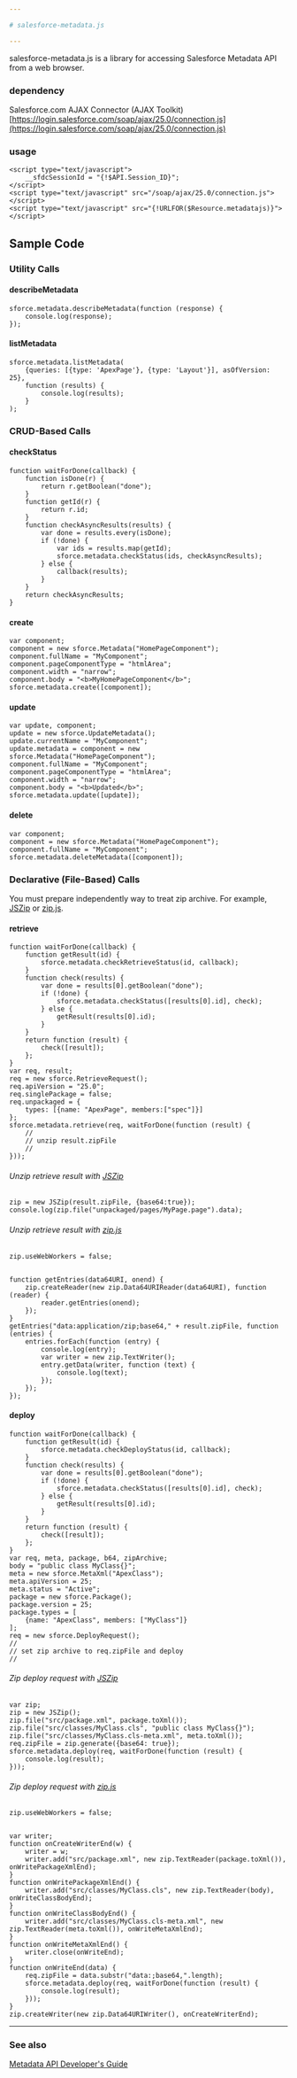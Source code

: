 ```yaml
---

# salesforce-metadata.js

---
```


salesforce-metadata.js is a library for accessing Salesforce Metadata API from a web browser. 

### dependency
Salesforce.com AJAX Connector  (AJAX Toolkit)
[https://login.salesforce.com/soap/ajax/25.0/connection.js](https://login.salesforce.com/soap/ajax/25.0/connection.js)


### usage
    <script type="text/javascript">
        __sfdcSessionId = "{!$API.Session_ID}";
    </script>
    <script type="text/javascript" src="/soap/ajax/25.0/connection.js"></script>
    <script type="text/javascript" src="{!URLFOR($Resource.metadatajs)}"></script>


## Sample Code

### Utility Calls

#### describeMetadata
    sforce.metadata.describeMetadata(function (response) {
        console.log(response);
    });

#### listMetadata
    sforce.metadata.listMetadata(
        {queries: [{type: 'ApexPage'}, {type: 'Layout'}], asOfVersion: 25},
        function (results) {
            console.log(results);
        }
    );


### CRUD-Based Calls

#### checkStatus
    function waitForDone(callback) {
        function isDone(r) {
            return r.getBoolean("done");
        }
        function getId(r) {
            return r.id;
        }
        function checkAsyncResults(results) {
            var done = results.every(isDone);
            if (!done) {
                var ids = results.map(getId);
                sforce.metadata.checkStatus(ids, checkAsyncResults);
            } else {
                callback(results);
            }
        }
        return checkAsyncResults;
    }

#### create
    var component;
    component = new sforce.Metadata("HomePageComponent");
    component.fullName = "MyComponent";
    component.pageComponentType = "htmlArea";
    component.width = "narrow";
    component.body = "<b>MyHomePageComponent</b>";
    sforce.metadata.create([component]);
#### update
    var update, component;
    update = new sforce.UpdateMetadata();
    update.currentName = "MyComponent";
    update.metadata = component = new sforce.Metadata("HomePageComponent");
    component.fullName = "MyComponent";
    component.pageComponentType = "htmlArea";
    component.width = "narrow";
    component.body = "<b>Updated</b>";
    sforce.metadata.update([update]);
#### delete
    var component;
    component = new sforce.Metadata("HomePageComponent");
    component.fullName = "MyComponent";
    sforce.metadata.deleteMetadata([component]);


### Declarative (File-Based) Calls
You must prepare independently way to treat zip archive.
For example, [JSZip](http://stuartk.com/jszip/) or [zip.js](http://gildas-lormeau.github.com/zip.js/).

#### retrieve
    function waitForDone(callback) {
        function getResult(id) {
            sforce.metadata.checkRetrieveStatus(id, callback);
        }
        function check(results) {
            var done = results[0].getBoolean("done");
            if (!done) {
                sforce.metadata.checkStatus([results[0].id], check);
            } else {
                getResult(results[0].id);
            }
        }
        return function (result) {
            check([result]);
        };
    }
    var req, result;
    req = new sforce.RetrieveRequest();
    req.apiVersion = "25.0";
    req.singlePackage = false;
    req.unpackaged = {
        types: [{name: "ApexPage", members:["spec"]}]
    };
    sforce.metadata.retrieve(req, waitForDone(function (result) {
        //
        // unzip result.zipFile
        //
    }));
###### Unzip retrieve result with [JSZip](http://stuartk.com/jszip/)
    zip = new JSZip(result.zipFile, {base64:true});
    console.log(zip.file("unpackaged/pages/MyPage.page").data);
###### Unzip retrieve result with [zip.js](http://gildas-lormeau.github.com/zip.js/)
    zip.useWebWorkers = false;
    

    function getEntries(data64URI, onend) {
        zip.createReader(new zip.Data64URIReader(data64URI), function (reader) {
            reader.getEntries(onend);
        });
    }
    getEntries("data:application/zip;base64," + result.zipFile, function (entries) {
        entries.forEach(function (entry) {
            console.log(entry);
            var writer = new zip.TextWriter();
            entry.getData(writer, function (text) {
                console.log(text);
            });
        });
    });

#### deploy
    function waitForDone(callback) {
        function getResult(id) {
            sforce.metadata.checkDeployStatus(id, callback);
        }
        function check(results) {
            var done = results[0].getBoolean("done");
            if (!done) {
                sforce.metadata.checkStatus([results[0].id], check);
            } else {
                getResult(results[0].id);
            }
        }
        return function (result) {
            check([result]);
        };
    }
    var req, meta, package, b64, zipArchive;
    body = "public class MyClass{}";
    meta = new sforce.MetaXml("ApexClass");
    meta.apiVersion = 25;
    meta.status = "Active";
    package = new sforce.Package();
    package.version = 25;
    package.types = [
        {name: "ApexClass", members: ["MyClass"]}
    ];
    req = new sforce.DeployRequest();
    //
    // set zip archive to req.zipFile and deploy
    //
###### Zip deploy request with [JSZip](http://stuartk.com/jszip/)
    var zip;
    zip = new JSZip();
    zip.file("src/package.xml", package.toXml());
    zip.file("src/classes/MyClass.cls", "public class MyClass{}");
    zip.file("src/classes/MyClass.cls-meta.xml", meta.toXml());
    req.zipFile = zip.generate({base64: true});
    sforce.metadata.deploy(req, waitForDone(function (result) {
        console.log(result);
    }));
###### Zip deploy request with [zip.js](http://gildas-lormeau.github.com/zip.js/)
    zip.useWebWorkers = false;
    
    
    var writer;
    function onCreateWriterEnd(w) {
        writer = w;
        writer.add("src/package.xml", new zip.TextReader(package.toXml()), onWritePackageXmlEnd);
    }
    function onWritePackageXmlEnd() {
        writer.add("src/classes/MyClass.cls", new zip.TextReader(body), onWriteClassBodyEnd);
    }
    function onWriteClassBodyEnd() {
        writer.add("src/classes/MyClass.cls-meta.xml", new zip.TextReader(meta.toXml()), onWriteMetaXmlEnd);
    }
    function onWriteMetaXmlEnd() {
        writer.close(onWriteEnd);
    }
    function onWriteEnd(data) {
        req.zipFile = data.substr("data:;base64,".length);
        sforce.metadata.deploy(req, waitForDone(function (result) {
            console.log(result);
        }));
    }
    zip.createWriter(new zip.Data64URIWriter(), onCreateWriterEnd);

---


### See also
[Metadata API Developer's Guide](http://www.salesforce.com/us/developer/docs/api_meta/index.htm)

